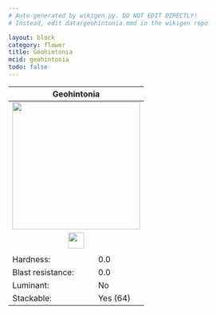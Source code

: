 ```yaml
---
# Auto-generated by wikigen.py. DO NOT EDIT DIRECTLY!
# Instead, edit data/geohintonia.mmd in the wikigen repo

layout: block
category: flower
title: Geohintonia
mcid: geohintonia
todo: false
---
```


<table class="block-info"><thead><tr>
<th colspan=2>Geohintonia</th>
</tr></thead><tbody><tr>
<tr><td colspan=2 style="text-align:center"><img src="/allotment/img/textures/allotment/geohintonia.png" width="256" height="256" alt="" class="preview-icon"></td></tr>
<tr><td colspan=2 style="text-align:center"><img src="/allotment/img/inventory_textures/allotment/geohintonia.png" width="32" height="32" alt="" class="inventory-icon"></td></tr>
<tr><td colspan=2 style="text-align:center"><span class="tool-info tool-none tool-level-0" title="Does not require or break faster with any tool"></span></td></tr>
<tr><td>Hardness:</td><td>0.0</td></tr>
<tr><td>Blast resistance:</td><td>0.0</td></tr>
<tr><td>Luminant:</td><td>No</td></tr>
<tr><td>Stackable:</td><td>Yes (64)</td></tr>
</tr></tbody></table>


